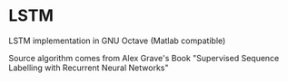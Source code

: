 # LSTM

LSTM implementation in GNU Octave (Matlab compatible)

Source algorithm comes from Alex Grave's Book "Supervised Sequence Labelling with Recurrent Neural Networks"

